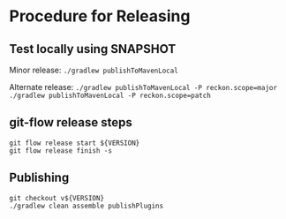 # Procedure for Releasing
## Test locally using SNAPSHOT

Minor release:
```./gradlew publishToMavenLocal```

Alternate release:
```./gradlew publishToMavenLocal -P reckon.scope=major```
```./gradlew publishToMavenLocal -P reckon.scope=patch```

## git-flow release steps

```
git flow release start ${VERSION}
git flow release finish -s
```

## Publishing

```
git checkout v${VERSION}
./gradlew clean assemble publishPlugins
```
